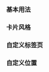 <script setup>
import BaseExample from "../../examples/tabs/base.vue"
import BaseExampleCode from "../../examples/tabs/base.vue?raw"

import CardExample from "../../examples/tabs/card.vue"
import CardExampleCode from "../../examples/tabs/card.vue?raw"

import CustomTabExample from "../../examples/tabs/custom-tab.vue"
import CustomTabExampleCode from "../../examples/tabs/custom-tab.vue?raw"

import PositionExample from "../../examples/tabs/position.vue"
import PositionExampleCode from "../../examples/tabs/position.vue?raw"
</script>

### 基本用法

<ExamplePreview :code="BaseExampleCode">
  <BaseExample />
</ExamplePreview>

### 卡片风格

<ExamplePreview :code="CardExampleCode">
  <CardExample />
</ExamplePreview>

### 自定义标签页

<ExamplePreview :code="CustomTabExampleCode">
  <CustomTabExample />
</ExamplePreview>

### 自定义位置

<ExamplePreview :code="PositionExampleCode">
  <PositionExample />
</ExamplePreview>
